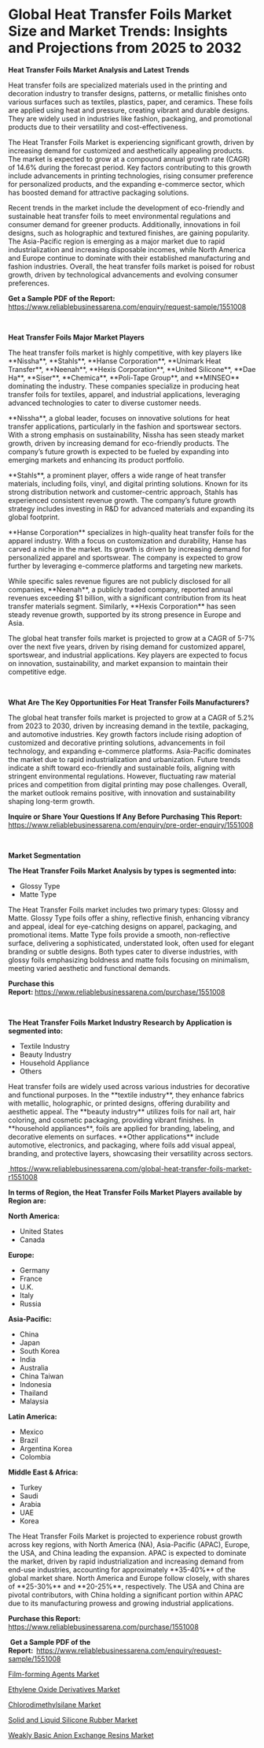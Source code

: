 <p><h1>Global Heat Transfer Foils Market Size and Market Trends: Insights and Projections from 2025 to 2032</h1></p><p><strong>Heat Transfer Foils Market Analysis and Latest Trends</strong></p>
<p><p>Heat transfer foils are specialized materials used in the printing and decoration industry to transfer designs, patterns, or metallic finishes onto various surfaces such as textiles, plastics, paper, and ceramics. These foils are applied using heat and pressure, creating vibrant and durable designs. They are widely used in industries like fashion, packaging, and promotional products due to their versatility and cost-effectiveness.</p><p>The Heat Transfer Foils Market is experiencing significant growth, driven by increasing demand for customized and aesthetically appealing products. The market is expected to grow at a compound annual growth rate (CAGR) of 14.6% during the forecast period. Key factors contributing to this growth include advancements in printing technologies, rising consumer preference for personalized products, and the expanding e-commerce sector, which has boosted demand for attractive packaging solutions.</p><p>Recent trends in the market include the development of eco-friendly and sustainable heat transfer foils to meet environmental regulations and consumer demand for greener products. Additionally, innovations in foil designs, such as holographic and textured finishes, are gaining popularity. The Asia-Pacific region is emerging as a major market due to rapid industrialization and increasing disposable incomes, while North America and Europe continue to dominate with their established manufacturing and fashion industries. Overall, the heat transfer foils market is poised for robust growth, driven by technological advancements and evolving consumer preferences.</p></p>
<p><strong>Get a Sample PDF of the Report:&nbsp;</strong> <a href="https://www.reliablebusinessarena.com/enquiry/request-sample/1551008?utm_campaign=2269&utm_medium=2&utm_source=Github&utm_content=ia&utm_term=25012025&utm_id=heat-transfer-foils">https://www.reliablebusinessarena.com/enquiry/request-sample/1551008</a></p>
<p>&nbsp;</p>
<p><strong>Heat Transfer Foils Major Market Players</strong></p>
<p><p>The heat transfer foils market is highly competitive, with key players like **Nissha**, **Stahls**, **Hanse Corporation**, **Unimark Heat Transfer**, **Neenah**, **Hexis Corporation**, **United Silicone**, **Dae Ha**, **Siser**, **Chemica**, **Poli-Tape Group**, and **MINSEO** dominating the industry. These companies specialize in producing heat transfer foils for textiles, apparel, and industrial applications, leveraging advanced technologies to cater to diverse customer needs.</p><p>**Nissha**, a global leader, focuses on innovative solutions for heat transfer applications, particularly in the fashion and sportswear sectors. With a strong emphasis on sustainability, Nissha has seen steady market growth, driven by increasing demand for eco-friendly products. The company’s future growth is expected to be fueled by expanding into emerging markets and enhancing its product portfolio.</p><p>**Stahls**, a prominent player, offers a wide range of heat transfer materials, including foils, vinyl, and digital printing solutions. Known for its strong distribution network and customer-centric approach, Stahls has experienced consistent revenue growth. The company’s future growth strategy includes investing in R&D for advanced materials and expanding its global footprint.</p><p>**Hanse Corporation** specializes in high-quality heat transfer foils for the apparel industry. With a focus on customization and durability, Hanse has carved a niche in the market. Its growth is driven by increasing demand for personalized apparel and sportswear. The company is expected to grow further by leveraging e-commerce platforms and targeting new markets.</p><p>While specific sales revenue figures are not publicly disclosed for all companies, **Neenah**, a publicly traded company, reported annual revenues exceeding $1 billion, with a significant contribution from its heat transfer materials segment. Similarly, **Hexis Corporation** has seen steady revenue growth, supported by its strong presence in Europe and Asia.</p><p>The global heat transfer foils market is projected to grow at a CAGR of 5-7% over the next five years, driven by rising demand for customized apparel, sportswear, and industrial applications. Key players are expected to focus on innovation, sustainability, and market expansion to maintain their competitive edge.</p></p>
<p>&nbsp;</p>
<p><strong>What Are The Key Opportunities For Heat Transfer Foils Manufacturers?</strong></p>
<p><p>The global heat transfer foils market is projected to grow at a CAGR of 5.2% from 2023 to 2030, driven by increasing demand in the textile, packaging, and automotive industries. Key growth factors include rising adoption of customized and decorative printing solutions, advancements in foil technology, and expanding e-commerce platforms. Asia-Pacific dominates the market due to rapid industrialization and urbanization. Future trends indicate a shift toward eco-friendly and sustainable foils, aligning with stringent environmental regulations. However, fluctuating raw material prices and competition from digital printing may pose challenges. Overall, the market outlook remains positive, with innovation and sustainability shaping long-term growth.</p></p>
<p><strong>Inquire or Share Your Questions If Any Before Purchasing This Report:</strong> <a href="https://www.reliablebusinessarena.com/enquiry/pre-order-enquiry/1551008?utm_campaign=2269&utm_medium=2&utm_source=Github&utm_content=ia&utm_term=25012025&utm_id=heat-transfer-foils">https://www.reliablebusinessarena.com/enquiry/pre-order-enquiry/1551008</a></p>
<p>&nbsp;</p>
<p><strong>Market Segmentation</strong></p>
<p><strong>The Heat Transfer Foils Market Analysis by types is segmented into:</strong></p>
<p><ul><li>Glossy Type</li><li>Matte Type</li></ul></p>
<p><p>The Heat Transfer Foils market includes two primary types: Glossy and Matte. Glossy Type foils offer a shiny, reflective finish, enhancing vibrancy and appeal, ideal for eye-catching designs on apparel, packaging, and promotional items. Matte Type foils provide a smooth, non-reflective surface, delivering a sophisticated, understated look, often used for elegant branding or subtle designs. Both types cater to diverse industries, with glossy foils emphasizing boldness and matte foils focusing on minimalism, meeting varied aesthetic and functional demands.</p></p>
<p><strong>Purchase this Report:&nbsp;</strong><a href="https://www.reliablebusinessarena.com/purchase/1551008?utm_campaign=2269&utm_medium=2&utm_source=Github&utm_content=ia&utm_term=25012025&utm_id=heat-transfer-foils">https://www.reliablebusinessarena.com/purchase/1551008</a></p>
<p>&nbsp;</p>
<p><strong>The Heat Transfer Foils Market Industry Research by Application is segmented into:</strong></p>
<p><ul><li>Textile Industry</li><li>Beauty Industry</li><li>Household Appliance</li><li>Others</li></ul></p>
<p><p>Heat transfer foils are widely used across various industries for decorative and functional purposes. In the **textile industry**, they enhance fabrics with metallic, holographic, or printed designs, offering durability and aesthetic appeal. The **beauty industry** utilizes foils for nail art, hair coloring, and cosmetic packaging, providing vibrant finishes. In **household appliances**, foils are applied for branding, labeling, and decorative elements on surfaces. **Other applications** include automotive, electronics, and packaging, where foils add visual appeal, branding, and protective layers, showcasing their versatility across sectors.</p></p>
<p><a href="https://www.reliablebusinessarena.com/global-heat-transfer-foils-market-r1551008?utm_campaign=2269&utm_medium=2&utm_source=Github&utm_content=ia&utm_term=25012025&utm_id=heat-transfer-foils">&nbsp;https://www.reliablebusinessarena.com/global-heat-transfer-foils-market-r1551008</a></p>
<p><strong>In terms of Region, the Heat Transfer Foils Market Players available by Region are:</strong></p>
<p>
    <p> <strong> North America: </strong>
        <ul>
            <li>United States</li>
            <li>Canada</li>
        </ul>
        </p> 
    <p> <strong> Europe: </strong>
        <ul>
            <li>Germany</li>
            <li>France</li>
            <li>U.K.</li>
            <li>Italy</li>
            <li>Russia</li>
        </ul>
        </p> 
    <p> <strong> Asia-Pacific: </strong>
        <ul>
            <li>China</li>
            <li>Japan</li>
            <li>South Korea</li>
            <li>India</li>
            <li>Australia</li>
            <li>China Taiwan</li>
            <li>Indonesia</li>
            <li>Thailand</li>
            <li>Malaysia</li>
        </ul>
        </p> 
    <p> <strong> Latin America: </strong>
        <ul>
            <li>Mexico</li>
            <li>Brazil</li>
            <li>Argentina Korea</li>
            <li>Colombia</li>
        </ul>
        </p> 
    <p> <strong> Middle East & Africa: </strong>
        <ul>
            <li>Turkey</li>
            <li>Saudi</li>
            <li>Arabia</li>
            <li>UAE</li>
            <li>Korea</li>
        </ul>
    </p>
    </p>
<p><p>The Heat Transfer Foils Market is projected to experience robust growth across key regions, with North America (NA), Asia-Pacific (APAC), Europe, the USA, and China leading the expansion. APAC is expected to dominate the market, driven by rapid industrialization and increasing demand from end-use industries, accounting for approximately **35-40%** of the global market share. North America and Europe follow closely, with shares of **25-30%** and **20-25%**, respectively. The USA and China are pivotal contributors, with China holding a significant portion within APAC due to its manufacturing prowess and growing industrial applications.</p></p>
<p><strong>Purchase this Report: </strong><a href="https://www.reliablebusinessarena.com/purchase/1551008?utm_campaign=2269&utm_medium=2&utm_source=Github&utm_content=ia&utm_term=25012025&utm_id=heat-transfer-foils">https://www.reliablebusinessarena.com/purchase/1551008</a></p>
<p>&nbsp;<strong>Get a Sample PDF of the Report:&nbsp;&nbsp;</strong><a href="https://www.reliablebusinessarena.com/enquiry/request-sample/1551008?utm_campaign=2269&utm_medium=2&utm_source=Github&utm_content=ia&utm_term=25012025&utm_id=heat-transfer-foils">https://www.reliablebusinessarena.com/enquiry/request-sample/1551008</a></p>
<p><strong></strong></p>
<p><p><a href="https://www.linkedin.com/pulse/comprehensive-report-film-forming-agents-market-types-applications-zxykf?utm_campaign=2269&utm_medium=2&utm_source=Github&utm_content=ia&utm_term=25012025&utm_id=heat-transfer-foils">Film-forming Agents Market</a></p><p><a href="https://www.linkedin.com/pulse/current-size-growth-projection-ethylene-oxide-derivatives-market-v8cgf?utm_campaign=2269&utm_medium=2&utm_source=Github&utm_content=ia&utm_term=25012025&utm_id=heat-transfer-foils">Ethylene Oxide Derivatives Market</a></p><p><a href="https://www.linkedin.com/pulse/comprehensive-analysis-chlorodimethylsilane-market-size-kfvhe?utm_campaign=2269&utm_medium=2&utm_source=Github&utm_content=ia&utm_term=25012025&utm_id=heat-transfer-foils">Chlorodimethylsilane Market</a></p><p><a href="https://www.linkedin.com/pulse/solid-liquid-silicone-rubber-sector-surge-77-growth-roadmap-aerxf?utm_campaign=2269&utm_medium=2&utm_source=Github&utm_content=ia&utm_term=25012025&utm_id=heat-transfer-foils">Solid and Liquid Silicone Rubber Market</a></p><p><a href="https://www.linkedin.com/pulse/global-perspective-weakly-basic-anion-exchange-resins-wfvjf?utm_campaign=2269&utm_medium=2&utm_source=Github&utm_content=ia&utm_term=25012025&utm_id=heat-transfer-foils">Weakly Basic Anion Exchange Resins Market</a></p></p>